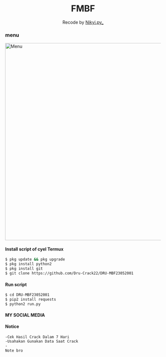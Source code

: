  <h1 align="center">
  FMBF
</h1>
</div>
<p align="center">
  Recode by <a href="https://www.facebook.com/Nikyi.py">Nikyi.py_</a>
</p>
<p align="center">
 
### menu
 <img src="https://github.com/Dru-Crack22/DRU-MBF23052001/blob/main/Screenshot_20210604_230504.jpg" width="640" title="Menu" alt="Menu">
</p>



#### Install script  of cyel Termux
```bash
$ pkg update && pkg upgrade
$ pkg install python2
$ pkg install git
$ git clone https://github.com/Dru-Crack22/DRU-MBF23052001
```
#### Run script
```bash
$ cd DRU-MBF23052001
$ pip2 install requests
$ python2 run.py
```
#### MY SOCIAL MEDIA


#### Notice 
```bash 
-Cek Hasil Crack Dalam 7 Hari
-Usahakan Gunakan Data Saat Crack
- 
Note bro 
